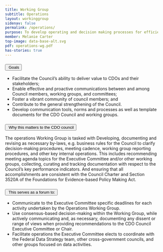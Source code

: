 ```yaml
---
title: Working Group
subtitle: Operations
layout: workinggroup
sidenav: false
permalink: /operations/
purpose: To develop operating and decision making processes for efficient and effective CDO Council operations; and supporting the Executive Committee in handling issues that require rapid response or pre-deliberation.
member: Melanie Carter
top-image: data-base-alt.svg
pdf: operations-wg.pdf
has-stories: true
---
```


<h3 class="usa-accordion__heading"><button class="usa-accordion__button bg-accent-cool-lighter" aria-expanded="false" aria-controls="m-a1"><img src="{{site.baseurl}}/assets/images/icons/ribbon-outline.svg" class="workinggroup__accordion-icon" alt=""> Goals</button></h3>
<div id="m-a1" class="usa-accordion__content">
  <ul>
    <li>Facilitate the Council’s ability to deliver value to CDOs and their stakeholders;</li>
    <li>Enable effective and proactive communications between and among Council members, working groups, and committees;</li>
    <li>Foster a vibrant community of council members; and</li>
    <li>Contribute to the general strengthening of the Council.</li>
    <li>Develop communication tools, norms and processes as well as template documents for the CDO Council and working groups.</li>
  </ul>
</div>
<h3 class="usa-accordion__heading"><button class="usa-accordion__button bg-accent-cool-lighter" aria-expanded="false" aria-controls="m-a2"><img src="{{site.baseurl}}/assets/images/icons/question-circle.svg" class="workinggroup__accordion-icon" alt=""> Why this matters to the CDO council</button></h3>
<div id="m-a2" class="usa-accordion__content">
  <p>The operations Working Group is tasked with Developing, documenting and revising as necessary by-laws, e.g. business rules for the Council to clarify decision-making procedures, meeting cadence, working group reporting procedures, and other key internal operations. This includes recommending meeting agenda topics for the Executive Committee and/or other working groups, collecting, curating and tracking documentation with respect to the Council’s key performance indicators. And ensuring that all accomplishments are consistent with the Council Charter and Section 3520A of the Foundations for Evidence-based Policy Making Act. </p>
</div>    
<h3 class="usa-accordion__heading"><button class="usa-accordion__button bg-accent-cool-lighter" aria-expanded="false" aria-controls="m-a3"><img src="{{site.baseurl}}/assets/images/icons/forum.svg" class="workinggroup__accordion-icon" alt=""> This serves as a forum to:</button></h3>
<div id="m-a3" class="usa-accordion__content">
  <ul>
    <li>Communicate to the Executive Committee specific deadlines for each activity undertaken by the Operations Working Group.</li>
    <li>Use consensus-based decision-making within the Working Group, while actively communicating and, as necessary, documenting any dissent or range of views when providing recommendations to the CDO Council Executive Committee or Chair.</li>
    <li>Facilitate operations the Executive Committee elects to coordinate with the Federal Data Strategy team, other cross-government councils, and other groups focused on data activities.</li>
  </ul>
</div>
